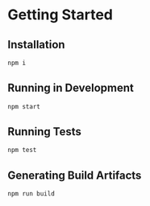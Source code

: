 # Getting Started

## Installation
```sh
npm i
```
## Running in Development
```sh
npm start
```

## Running Tests
```sh
npm test
```

## Generating Build Artifacts
```sh
npm run build
```
